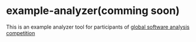 # example-analyzer(comming soon)
This is an example analyzer tool for participants of [global software analysis competition](https://gsac.tech/)
